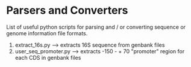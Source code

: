 # Parsers and Converters

List of useful python scripts for parsing and / or converting sequence or genome information file formats.

1. extract_16s.py --> extracts 16S sequence from genbank files
2. user_seq_promoter.py --> extracts -150 - + 70 "promoter" region for each CDS in genbank files
